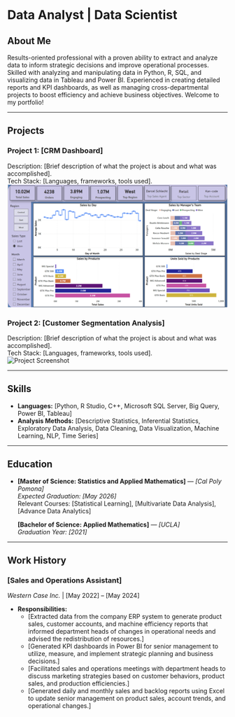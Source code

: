 # Data Analyst | Data Scientist

## **About Me**
Results-oriented professional with a proven ability to extract and analyze data to inform strategic decisions and improve operational processes. Skilled with analyzing and manipulating data in Python, R, SQL, and visualizing data in Tableau and Power BI. Experienced in creating detailed reports and KPI dashboards, as well as managing cross-departmental projects to boost efficiency and achieve business objectives.
Welcome to my portfolio!

---

## **Projects**

### **Project 1: [CRM Dashboard]**
Description: [Brief description of what the project is about and what was accomplished].  
Tech Stack: [Languages, frameworks, tools used].  
![CRM Dashboard](https://github.com/amolinariii/portfolio/raw/main/images/CRM%20Dashboard.png)


### **Project 2: [Customer Segmentation Analysis]**
Description: [Brief description of what the project is about and what was accomplished].  
Tech Stack: [Languages, frameworks, tools used].  
![Project Screenshot](./images/project2.png)

---

## **Skills**
- **Languages:** [Python, R Studio, C++, Microsoft SQL Server, Big Query, Power BI, Tableau]
- **Analysis Methods:** [Descriptive Statistics, Inferential Statistics, Exploratory Data Analysis, Data Cleaning, Data Visualization, Machine Learning, NLP, Time Series]

---

## **Education**
- **[Master of Science: Statistics and Applied Mathematics]** — *[Cal Poly Pomona]*  
  *Expected Graduation: [May 2026]*  
  Relevant Courses: [Statistical Learning], [Multivariate Data Analysis], [Advance Data Analytics]
  
  **[Bachelor of Science: Applied Mathematics]** — *[UCLA]*  
  *Graduation Year: [2021]*  

---

## **Work History**

### **[Sales and Operations Assistant]**  
*Western Case Inc.* | [May 2022] – [May 2024]  
- **Responsibilities:**
  - [Extracted data from the company ERP system to generate product sales, customer accounts, and machine efficiency reports that informed department heads of changes in operational needs and advised the redistribution of resources.]
  - [Generated KPI dashboards in Power BI for senior management to utilize, measure, and implement strategic planning and business decisions.]
  - [Facilitated sales and operations meetings with department heads to discuss marketing strategies based on customer behaviors, product sales, and production efficiencies.]
  - [Generated daily and monthly sales and backlog reports using Excel to update senior management on product sales, account trends, and operational changes.]

